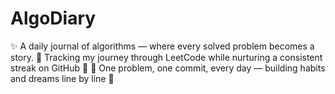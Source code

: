 # AlgoDiary
✨ A daily journal of algorithms — where every solved problem becomes a story. 🧠 Tracking my journey through LeetCode while nurturing a consistent streak on GitHub 🌱 📅 One problem, one commit, every day — building habits and dreams line by line 💖
